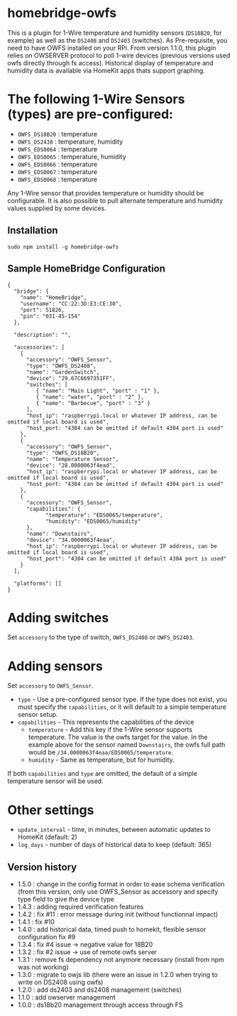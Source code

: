 # homebridge-owfs
This is a plugin for 1-Wire temperature and humidity sensors (`DS18B20`, for example) as well as the `DS2408` and `DS2403` (switches). As Pre-requisite, you need to have OWFS installed on your RPi. 
From version 1.1.0, this plugin relies on OWSERVER protocol to poll 1-wire devices (previous versions used owfs directly through fs access).  Historical display of temperature and humidity data is available via HomeKit apps thats support graphing.

# The following 1-Wire Sensors (types) are pre-configured:
- `OWFS_DS18B20` : temperature
- `OWFS_DS2438` : temperature, humidity
- `OWFS_EDS0064` : temperature
- `OWFS_EDS0065` : temperature, humidity
- `OWFS_EDS0066` : temperature
- `OWFS_EDS0067` : temperature
- `OWFS_EDS0068` : temperature

Any 1-Wire sensor that provides temperature or humidity should be configurable.  It is also possible to pull alternate temperature and humidity values supplied by some devices. 

Installation
--------------------
    sudo npm install -g homebridge-owfs

Sample HomeBridge Configuration
--------------------
    {
      "bridge": {
        "name": "HomeBridge",
        "username": "CC:22:3D:E3:CE:30",
        "port": 51826,
        "pin": "031-45-154"
      },
    
      "description": "",
    
      "accessories": [
        {
          "accessory": "OWFS_Sensor",
          "type": "OWFS_DS2408",
          "name": "GardenSwitch",
          "device": "29.67C6697351FF",
          "switches": [
             { "name": "Main Light", "port" : "1" },
             { "name": "water", "port" : "2" },
             { "name": "Barbecue", "port" : "3" }
          ],
          "host_ip": "raspberrypi.local or whatever IP address, can be omitted if local board is used",
          "host_port: "4304 can be omitted if default 4304 port is used"
        },
        {
          "accessory": "OWFS_Sensor",
          "type": "OWFS_DS18B20",
          "name": "Temperature Sensor",
          "device": "28.0000063f4ead",
          "host_ip": "raspberrypi.local or whatever IP address, can be omitted if local board is used",
          "host_port: "4304 can be omitted if default 4304 port is used"
        },
        {
          "accessory": "OWFS_Sensor",
          "capabilities": {
                "temperature": "EDS0065/temperature", 
                "humidity": "EDS0065/humidity"
          },
          "name": "Downstairs",
          "device": "34.0000063f4eaa",
          "host_ip": "raspberrypi.local or whatever IP address, can be omitted if local board is used",
          "host_port": "4304 can be omitted if default 4304 port is used"
        }
      ],
    
      "platforms": []
    }

# Adding switches
Set `accessory` to the type of switch, `OWFS_DS2408` or `OWFS_DS2403`.

# Adding sensors
Set `accessory` to `OWFS_Sensor`.
* `type` - Use a pre-configured sensor type.  If the type does not exist, you must specify the `capabilities`, or it will default to a simple temperature sensor setup.
* `capabilities` - This represents the capabilities of the device
  * `temperature` - Add this key if the 1-Wire sensor supports temperature.  The value is the owfs target for the value.  In the example above for the sensor named `Downstairs`, the owfs full path would be `/34.0000063f4eaa/EDS0065/temperature`.
  * `humidity` - Same as temperature, but for humidity.

If both `capabilities` and `type` are omitted, the default of a simple temperature sensor will be used.

# Other settings

- `update_interval` - time, in minutes, between automatic updates to HomeKit (default: 2)
- `log_days` - number of days of historical data to keep (default: 365)

Version history  
-------------------
- 1.5.0 : change in the config format in order to ease schema verification (from this version, only use OWFS_Sensor as accessory and specify type field to give the device type 
- 1.4.3 : adding required verification features
- 1.4.2 : fix #11 : error message during init (without functionnal impact)
- 1.4.1 : fix #10
- 1.4.0 : add historical data, timed push to homekit, flexible sensor configuration
          fix #9
- 1.3.4 : fix #4 issue -> negative value for 18B20
- 1.3.2 : fix #2 issue -> use of remote owfs server
- 1.3.1 : remove fs dependency not anymore necessary (install from npm was not working)
- 1.3.0 : migrate to owjs lib (there were an issue in 1.2.0 when trying to write on DS2408 using owfs)
- 1.2.0 : add ds2403 and ds2408 management (switches)
- 1.1.0 : add owserver management
- 1.0.0 : ds18b20 management through access through FS

